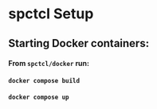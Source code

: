 # spctcl Setup

## Starting Docker containers:
#### From `spctcl/docker` run:
#### `docker compose build`
#### `docker compose up`